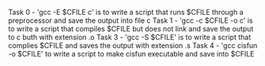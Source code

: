 Task 0 - 'gcc -E $CFILE c' is to write a script that runs $CFILE through a preprocessor and save the output into file c
Task 1 - 'gcc -c $CFILE -o c' is to write a script that compiles $CFILE but does not link and save the output to c buth with extension .o
Task 3 - 'gcc -S $CFILE' is to write a script that complies $CFILE and saves the output  with extension .s
Task 4 - 'gcc cisfun -o $CFILE' to write a script to make cisfun executable and save into $CFILE
